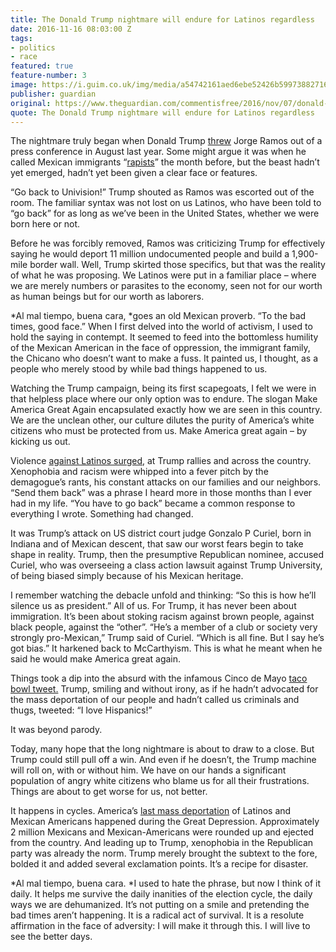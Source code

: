 ```yaml
---
title: The Donald Trump nightmare will endure for Latinos regardless
date: 2016-11-16 08:03:00 Z
tags:
- politics
- race
featured: true
feature-number: 3
image: https://i.guim.co.uk/img/media/a54742161aed6ebe52426b599738827160c3782c/0_135_4096_2457/master/4096.jpg?w=620&q=55&auto=format&usm=12&fit=max&s=07c1da7761219f3861a9d88f0911431b
publisher: guardian
original: https://www.theguardian.com/commentisfree/2016/nov/07/donald-trump-presidency-america-endure-latinos-experience
quote: The Donald Trump nightmare will endure for Latinos regardless
---
```


The nightmare truly began when Donald Trump [threw](https://www.theguardian.com/us-news/2015/aug/26/donald-trump-in-iowa-obama-esque-campaign-but-the-same-mouthy-mogul) Jorge Ramos out of a press conference in August last year. Some might argue it was when he called Mexican immigrants “[rapists](https://www.theguardian.com/us-news/2015/jul/02/donald-trump-racist-claims-mexico-rapes)” the month before, but the beast hadn’t yet emerged, hadn’t yet been given a clear face or features.

“Go back to Univision!” Trump shouted as Ramos was escorted out of the room. The familiar syntax was not lost on us Latinos, who have been told to “go back” for as long as we’ve been in the United States, whether we were born here or not.

Before he was forcibly removed, Ramos was criticizing Trump for effectively saying he would deport 11 million undocumented people and build a 1,900-mile border wall. Well, Trump skirted those specifics, but that was the reality of what he was proposing. We Latinos were put in a familiar place – where we are merely numbers or parasites to the economy, seen not for our worth as human beings but for our worth as laborers.

*Al mal tiempo, buena cara, *goes an old Mexican proverb. “To the bad times, good face.” When I first delved into the world of activism, I used to hold the saying in contempt. It seemed to feed into the bottomless humility of the Mexican American in the face of oppression, the immigrant family, the Chicano who doesn’t want to make a fuss. It painted us, I thought, as a people who merely stood by while bad things happened to us.

Watching the Trump campaign, being its first scapegoats, I felt we were in that helpless place where our only option was to endure. The slogan Make America Great Again encapsulated exactly how we are seen in this country. We are the unclean other, our culture dilutes the purity of America’s white citizens who must be protected from us. Make America great again – by kicking us out.

Violence [against Latinos surged](http://americasvoice.org/trumphatemap/), at Trump rallies and across the country. Xenophobia and racism were whipped into a fever pitch by the demagogue’s rants, his constant attacks on our families and our neighbors. “Send them back” was a phrase I heard more in those months than I ever had in my life. “You have to go back” became a common response to everything I wrote. Something had changed.

It was Trump’s attack on US district court judge Gonzalo P Curiel, born in Indiana and of Mexican descent, that saw our worst fears begin to take shape in reality. Trump, then the presumptive Republican nominee, accused Curiel, who was overseeing a class action lawsuit against Trump University, of being biased simply because of his Mexican heritage.

I remember watching the debacle unfold and thinking: “So this is how he’ll silence us as president.” All of us. For Trump, it has never been about immigration. It’s been about stoking racism against brown people, against black people, against the “other”. “He’s a member of a club or society very strongly pro-Mexican,” Trump said of Curiel. “Which is all fine. But I say he’s got bias.” It harkened back to McCarthyism. This is what he meant when he said he would make America great again.

Things took a dip into the absurd with the infamous Cinco de Mayo [taco bowl tweet.](https://twitter.com/realdonaldtrump/status/728297587418247168?lang=en) Trump, smiling and without irony, as if he hadn’t advocated for the mass deportation of our people and hadn’t called us criminals and thugs, tweeted: “I love Hispanics!”

It was beyond parody.

Today, many hope that the long nightmare is about to draw to a close. But Trump could still pull off a win. And even if he doesn’t, the Trump machine will roll on, with or without him. We have on our hands a significant population of angry white citizens who blame us for all their frustrations. Things are about to get worse for us, not better.

It happens in cycles. America’s [last mass deportation](http://www.npr.org/sections/codeswitch/2015/09/08/437579834/mass-deportation-may-sound-unlikely-but-its-happened-before) of Latinos and Mexican Americans happened during the Great Depression. Approximately 2 million Mexicans and Mexican-Americans were rounded up and ejected from the country. And leading up to Trump, xenophobia in the Republican party was already the norm. Trump merely brought the subtext to the fore, bolded it and added several exclamation points. It’s a recipe for disaster.

*Al mal tiempo, buena cara. *I used to hate the phrase, but now I think of it daily. It helps me survive the daily inanities of the election cycle, the daily ways we are dehumanized. It’s not putting on a smile and pretending the bad times aren’t happening. It is a radical act of survival. It is a resolute affirmation in the face of adversity: I will make it through this. I will live to see the better days.